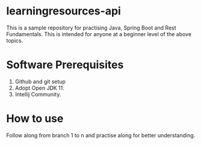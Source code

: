 # learningresources-api



This is a sample repository for practising Java, Spring Boot and Rest Fundamentals. This is intended for anyone at a beginner level of the above topics. 

# Software Prerequisites
1. Github and git setup
2. Adopt Open JDK 11.
3. Intellij Community.


# How to use 
Follow along from branch 1 to n and practise along for better understanding.

